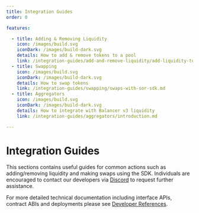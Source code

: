 ```yaml
---
title: Integration Guides
order: 0

features:

  - title: Adding & Removing Liquidity
    icon: /images/build.svg
    iconDark: /images/build-dark.svg
    details: How to add & remove tokens to a pool
    link: /integration-guides/add-and-remove-liquidity/add-liquidity-to-pool.md
  - title: Swapping
    icon: /images/build.svg
    iconDark: /images/build-dark.svg
    details: How to swap tokens
    link: /integration-guides/swapping/swaps-with-sor-sdk.md
  - title: Aggregators
    icon: /images/build.svg
    iconDark: /images/build-dark.svg
    details: How to integrate with Balancer v3 liquidity
    link: /integration-guides/aggregators/introduction.md

---
```

# Integration Guides

This sections contains useful guides for common actions such as adding/removing liquidity and making swaps using the SDK. Individuals are encouraged to contact our developers via [Discord](https://discord.balancer.fi/) to request further assistance.

For more detailed technical documentation including interface APIs, contract ABIs and deployments please see [Developer References](../developer-reference/sdk/README.md).